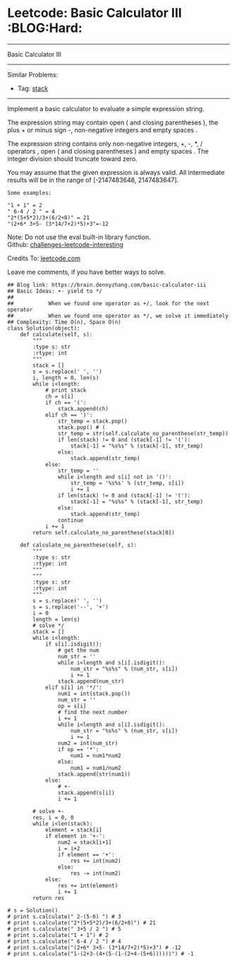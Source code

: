 # Leetcode: Basic Calculator III     :BLOG:Hard:


---

Basic Calculator III  

---

Similar Problems:  
-   Tag: [stack](https://brain.dennyzhang.com/tag/stack)

---

Implement a basic calculator to evaluate a simple expression string.  

The expression string may contain open ( and closing parentheses ), the plus + or minus sign -, non-negative integers and empty spaces .  

The expression string contains only non-negative integers, +, -, \*, / operators , open ( and closing parentheses ) and empty spaces . The integer division should truncate toward zero.  

You may assume that the given expression is always valid. All intermediate results will be in the range of [-2147483648, 2147483647].  

    Some examples:
    
    "1 + 1" = 2
    " 6-4 / 2 " = 4
    "2*(5+5*2)/3+(6/2+8)" = 21
    "(2+6* 3+5- (3*14/7+2)*5)+3"=-12

Note: Do not use the eval built-in library function.  
Github: [challenges-leetcode-interesting](https://github.com/DennyZhang/challenges-leetcode-interesting/tree/master/basic-calculator-iii)  

Credits To: [leetcode.com](https://leetcode.com/problems/basic-calculator-iii/description/)  

Leave me comments, if you have better ways to solve.  

    ## Blog link: https://brain.dennyzhang.com/basic-calculator-iii
    ## Basic Ideas: +- yield to */
    ##
    ##           When we found one operator as +/, look for the next operator
    ##           When we found one operator as */, we solve it immediately
    ## Complexity: Time O(n), Space O(n)
    class Solution(object):
        def calculate(self, s):
            """
            :type s: str
            :rtype: int
            """
            stack = []
            s = s.replace(' ', '')
            i, length = 0, len(s)
            while i<length:
                # print stack
                ch = s[i]
                if ch == '(':
                    stack.append(ch)
                elif ch == ')':
                    str_temp = stack.pop()
                    stack.pop() # (
                    str_temp = str(self.calculate_no_parenthese(str_temp))
                    if len(stack) != 0 and (stack[-1] != '('):
                        stack[-1] = "%s%s" % (stack[-1], str_temp)
                    else:
                        stack.append(str_temp)
                else:
                    str_temp = ''
                    while i<length and s[i] not in '()':
                        str_temp = '%s%s' % (str_temp, s[i])
                        i += 1
                    if len(stack) != 0 and (stack[-1] != '('):
                        stack[-1] = "%s%s" % (stack[-1], str_temp)
                    else:
                        stack.append(str_temp)
                    continue
                i += 1
            return self.calculate_no_parenthese(stack[0])
    
        def calculate_no_parenthese(self, s):
            """
            :type s: str
            :rtype: int
            """
            """
            :type s: str
            :rtype: int
            """
            s = s.replace(' ', '')
            s = s.replace('--', '+')
            i = 0
            length = len(s)
            # solve */
            stack = []
            while i<length:
                if s[i].isdigit():
                    # get the num
                    num_str = ''
                    while i<length and s[i].isdigit():
                        num_str = "%s%s" % (num_str, s[i])
                        i += 1
                    stack.append(num_str)
                elif s[i] in '*/':
                    num1 = int(stack.pop())
                    num_str = ''
                    op = s[i]
                    # find the next number
                    i += 1
                    while i<length and s[i].isdigit():
                        num_str = "%s%s" % (num_str, s[i])
                        i += 1
                    num2 = int(num_str)
                    if op == '*':
                        num1 = num1*num2
                    else:
                        num1 = num1/num2
                    stack.append(str(num1))
                else:
                    # +-
                    stack.append(s[i])
                    i += 1
    
            # solve +-
            res, i = 0, 0
            while i<len(stack):
                element = stack[i]
                if element in '+-':
                    num2 = stack[i+1]
                    i = i+2
                    if element == '+':
                        res += int(num2)
                    else:
                        res -= int(num2)
                else:
                    res += int(element)
                    i += 1
            return res
    
    # s = Solution()
    # print s.calculate(" 2-(5-6) ") # 3
    # print s.calculate("2*(5+5*2)/3+(6/2+8)") # 21
    # print s.calculate(" 3+5 / 2 ") # 5
    # print s.calculate("1 + 1") # 2
    # print s.calculate(" 6-4 / 2 ") # 4
    # print s.calculate("(2+6* 3+5- (3*14/7+2)*5)+3") # -12
    # print s.calculate("1-(2+3-(4+(5-(1-(2+4-(5+6))))))") # -1
